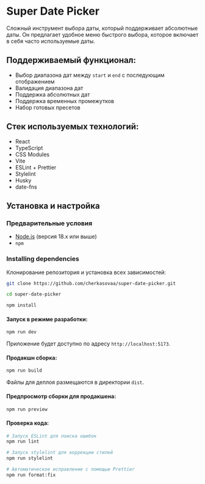 # Super Date Picker

Сложный инструмент выбора даты, который поддерживает абсолютные даты. Он предлагает удобное меню быстрого выбора, которое включает в себя часто используемые даты.

## Поддерживаемый функционал:
- Выбор диапазона дат между `start` и `end` с последующим отображением
- Валидация диапазона дат
- Поддержка абсолютных дат
- Поддержка временных промежутков
- Набор готовых пресетов

## Стек используемых технологий:

- React
- TypeScript
- CSS Modules
- Vite
- ESLint + Prettier
- Stylelint
- Husky
- date-fns

## Установка и настройка

### Предварительные условия

- [Node.js](https://nodejs.org/) (версия 18.x или выше)
- `npm`

### Installing dependencies

Клонирование репозитория и установка всех зависимостей:

```bash
git clone https://github.com/cherkasovaa/super-date-picker.git
```

```bash
cd super-date-picker
```

```bash
npm install
```

#### Запуск в режиме разработки:

```bash
npm run dev
```

Приложение будет доступно по адресу `http://localhost:5173`.

#### Продакшн сборка:

```bash
npm run build
```

Файлы для деплоя размещаются в директории `dist`.

#### Предпросмотр сборки для продакшена:

```bash
npm run preview
```

#### Проверка кода:

```bash
# Запуск ESLint для поиска ошибок
npm run lint
```

```bash
# Запуск stylelint для коррекции стилей
npm run stylelint
```

```bash
# Автоматическое исправление с помощью Prettier
npm run format:fix
```
